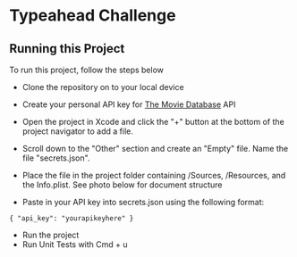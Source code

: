 
# Typeahead Challenge

## Running this Project

To run this project, follow the steps below
 - Clone the repository on to your local device
 - Create your personal API key for [The Movie Database](https://github.com/adamayoung/TMDb) API
 - Open the project in Xcode and click the "+" button at the bottom of the project navigator to add a file. 
 - Scroll down to the "Other" section and create an "Empty" file. Name the file "secrets.json". 
 - Place the file in the project folder containing /Sources, /Resources, and the Info.plist. See photo below for document structure
 
 - Paste in your API key into secrets.json using the following format: 
 ```
 { "api_key": "yourapikeyhere" }
 ```
  - Run the project
  - Run Unit Tests with Cmd + u
